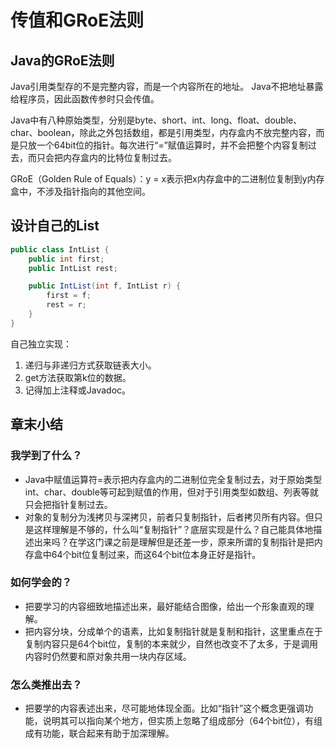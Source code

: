 # 传值和GRoE法则

## Java的GRoE法则

Java引用类型存的不是完整内容，而是一个内容所在的地址。
Java不把地址暴露给程序员，因此函数传参时只会传值。

Java中有八种原始类型，分别是byte、short、int、long、float、double、char、boolean，除此之外包括数组，都是引用类型，内存盒内不放完整内容，而是只放一个64bit位的指针。每次进行“=”赋值运算时，并不会把整个内容复制过去，而只会把内存盒内的比特位复制过去。

GRoE（Golden Rule of Equals）：y = x表示把x内存盒中的二进制位复制到y内存盒中，不涉及指针指向的其他空间。

## 设计自己的List

```java
public class IntList {
    public int first;
    public IntList rest;        

    public IntList(int f, IntList r) {
        first = f;
        rest = r;
    }
}
```

自己独立实现：

1. 递归与非递归方式获取链表大小。
2. get方法获取第k位的数据。
3. 记得加上注释或Javadoc。

## 章末小结

### 我学到了什么？

- Java中赋值运算符=表示把内存盒内的二进制位完全复制过去，对于原始类型int、char、double等可起到赋值的作用，但对于引用类型如数组、列表等就只会把指针复制过去。
- 对象的复制分为浅拷贝与深拷贝，前者只复制指针，后者拷贝所有内容。但只是这样理解是不够的，什么叫“复制指针”？底层实现是什么？自己能具体地描述出来吗？在学这门课之前是理解但是还差一步，原来所谓的复制指针是把内存盒中64个bit位复制过来，而这64个bit位本身正好是指针。

### 如何学会的？

- 把要学习的内容细致地描述出来，最好能结合图像，给出一个形象直观的理解。
- 把内容分块，分成单个的语素，比如复制指针就是复制和指针，这里重点在于复制内容只是64个bit位，复制的本来就少，自然也改变不了太多，于是调用内容时仍然要和原对象共用一块内存区域。

### 怎么类推出去？

- 把要学的内容表述出来，尽可能地体现全面。比如“指针”这个概念更强调功能，说明其可以指向某个地方，但实质上忽略了组成部分（64个bit位），有组成有功能，联合起来有助于加深理解。